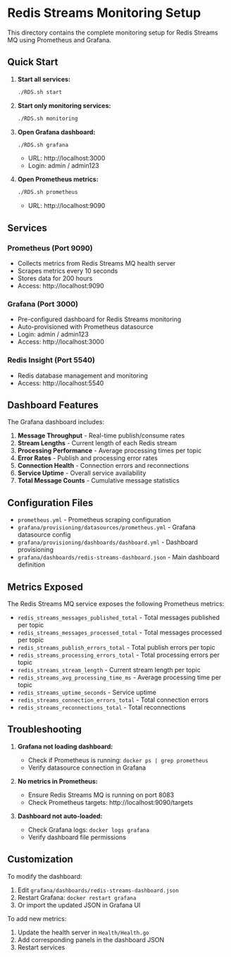 # Redis Streams Monitoring Setup

This directory contains the complete monitoring setup for Redis Streams MQ using Prometheus and Grafana.

## Quick Start

1. **Start all services:**
   ```bash
   ./RDS.sh start
   ```

2. **Start only monitoring services:**
   ```bash
   ./RDS.sh monitoring
   ```

3. **Open Grafana dashboard:**
   ```bash
   ./RDS.sh grafana
   ```
   - URL: http://localhost:3000
   - Login: admin / admin123

4. **Open Prometheus metrics:**
   ```bash
   ./RDS.sh prometheus
   ```
   - URL: http://localhost:9090

## Services

### Prometheus (Port 9090)
- Collects metrics from Redis Streams MQ health server
- Scrapes metrics every 10 seconds
- Stores data for 200 hours
- Access: http://localhost:9090

### Grafana (Port 3000)
- Pre-configured dashboard for Redis Streams monitoring
- Auto-provisioned with Prometheus datasource
- Login: admin / admin123
- Access: http://localhost:3000

### Redis Insight (Port 5540)
- Redis database management and monitoring
- Access: http://localhost:5540

## Dashboard Features

The Grafana dashboard includes:

1. **Message Throughput** - Real-time publish/consume rates
2. **Stream Lengths** - Current length of each Redis stream
3. **Processing Performance** - Average processing times per topic
4. **Error Rates** - Publish and processing error rates
5. **Connection Health** - Connection errors and reconnections
6. **Service Uptime** - Overall service availability
7. **Total Message Counts** - Cumulative message statistics

## Configuration Files

- `prometheus.yml` - Prometheus scraping configuration
- `grafana/provisioning/datasources/prometheus.yml` - Grafana datasource config
- `grafana/provisioning/dashboards/dashboard.yml` - Dashboard provisioning
- `grafana/dashboards/redis-streams-dashboard.json` - Main dashboard definition

## Metrics Exposed

The Redis Streams MQ service exposes the following Prometheus metrics:

- `redis_streams_messages_published_total` - Total messages published per topic
- `redis_streams_messages_processed_total` - Total messages processed per topic
- `redis_streams_publish_errors_total` - Total publish errors per topic
- `redis_streams_processing_errors_total` - Total processing errors per topic
- `redis_streams_stream_length` - Current stream length per topic
- `redis_streams_avg_processing_time_ms` - Average processing time per topic
- `redis_streams_uptime_seconds` - Service uptime
- `redis_streams_connection_errors_total` - Total connection errors
- `redis_streams_reconnections_total` - Total reconnections

## Troubleshooting

1. **Grafana not loading dashboard:**
   - Check if Prometheus is running: `docker ps | grep prometheus`
   - Verify datasource connection in Grafana

2. **No metrics in Prometheus:**
   - Ensure Redis Streams MQ is running on port 8083
   - Check Prometheus targets: http://localhost:9090/targets

3. **Dashboard not auto-loaded:**
   - Check Grafana logs: `docker logs grafana`
   - Verify dashboard file permissions

## Customization

To modify the dashboard:
1. Edit `grafana/dashboards/redis-streams-dashboard.json`
2. Restart Grafana: `docker restart grafana`
3. Or import the updated JSON in Grafana UI

To add new metrics:
1. Update the health server in `Health/Health.go`
2. Add corresponding panels in the dashboard JSON
3. Restart services
